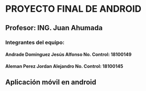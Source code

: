 # PROYECTO FINAL DE ANDROID 
## Profesor: ING. Juan Ahumada 

### Integrantes del equipo:
####  Andrade Domínguez Jesús Alfonso No. Control: 18100149
####  Aleman Perez Jordan Alejandro No. Control: 18100145

## Aplicación móvil en android

